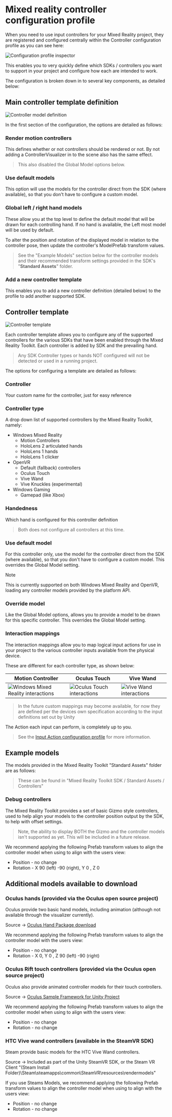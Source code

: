 # Mixed reality controller configuration profile

When you need to use input controllers for your Mixed Reality project, they are registered and configured centrally within the Controller configuration profile as you can see here:

![Configuration profile inspector](../../../../Documentation/Images/ControllerConfigurationProfile/01-MixedRealityControllerConfigurationProfileInspector.png)

This enables you to very quickly define which SDKs / controllers you want to support in your project and configure how each are intended to work.

The configuration is broken down in to several key components, as detailed below:

## Main controller template definition

![Controller model definition](../../../../Documentation/Images/ControllerConfigurationProfile/02-ControllerTemplateDefinition.png)

In the first section of the configuration, the options are detailed as follows:

### Render motion controllers

This defines whether or not controllers should be rendered or not.  By not adding a ControllerVisualizer in to the scene also has the same effect.
> This also disabled the Global Model options below.

### Use default models

This option will use the models for the controller direct from the SDK (where available), so that you don't have to configure a custom model.

### Global left / right hand models

These allow you at the top level to define the default model that will be drawn for each controlling hand.  If no hand is available, the Left most model will be used by default.

To alter the position and rotation of the displayed model in relation to the controller pose, then update the controller's ModelPrefab transform values.

> See the "Example Models" section below for the controller models and their recommended transform settings provided in the SDK's "**Standard Assets**" folder.

### Add a new controller template

This enables you to add a new controller definition (detailed below) to the profile to add another supported SDK.

## Controller template

![Controller template](../../../../Documentation/Images/ControllerConfigurationProfile/03-ControllerTemplate.png)

Each controller template allows you to configure any of the supported controllers for the various SDKs that have been enabled through the Mixed Reality Toolkit.
Each controller is added by SDK and the prevailing hand.

> Any SDK Controller types or hands NOT configured will not be detected or used in a running project.

The options for configuring a template are detailed as follows:

### Controller

Your custom name for the controller, just for easy reference

### Controller type

A drop down list of supported controllers by the Mixed Reality Toolkit, namely:

* Windows Mixed Reality
  * Motion Controllers
  * HoloLens 2 articulated hands
  * HoloLens 1 hands
  * HoloLens 1 clicker
* OpenVR
  * Default (fallback) controllers
  * Oculus Touch
  * Vive Wand
  * Vive Knuckles (experimental)
* Windows Gaming
  * Gamepad (like Xbox)

### Handedness

Which hand is configured for this controller definition
> Both does not configure all controllers at this time.

### Use default model

For this controller only, use the model for the controller direct from the SDK (where available), so that you don't have to configure a custom model. This overrides the Global Model setting.

> [!NOTE]
> This is currently supported on both Windows Mixed Reality and OpenVR, loading any controller models provided by the platform API.

### Override model

Like the Global Model options, allows you to provide a model to be drawn for this specific controller. This overrides the Global Model setting.

### Interaction mappings

The interaction mappings allow you to map logical input actions for use in your project to the various controller inputs available from the physical device.  

These are different for each controller type, as shown below:

| Motion Controller | Oculus Touch | Vive Wand |
|---|---|---|
|![Windows Mixed Reality interactions](../../../../Documentation/Images/ControllerConfigurationProfile/04-WMRInteractions.png)|![Oculus Touch interactions](../../../../Documentation/Images/ControllerConfigurationProfile/05-OculusTouchInteractions.png)|![Vive Wand interactions](../../../../Documentation/Images/ControllerConfigurationProfile/06-ViveWandInteractions.png)|

> In the future custom mappings may become available, for now they are defined per the devices own specification according to the input definitions set out by Unity

The Action each input can perform, is completely up to you.

> See the [Input Action configuration profile](../../../../Documentation/Input/InputActions.md) for more information.

## Example models

The models provided in the Mixed Reality Toolkit "Standard Assets" folder are as follows:

> These can be found in "Mixed Reality Toolkit SDK / Standard Assets / Controllers"

### Debug controllers

The Mixed Reality Toolkit provides a set of basic Gizmo style controllers, used to help align your models to the controller position output by the SDK, to help with offset settings.
> Note, the ability to display BOTH the Gizmo and the controller models isn't supported as yet. This will be included in a future release.

We recommend applying the following Prefab transform values to align the controller model when using to align with the users view:

* Position - no change
* Rotation - X 90 (left) -90 (right), Y 0 , Z 0

## Additional models available to download

### Oculus hands (provided via the Oculus open source project)

Oculus provide two basic hand models, including animation (although not available through the visualizer currently).

Source -> [Oculus Hand Package download](https://developer.oculus.com/downloads/package/oculus-hand-models/)

We recommend applying the following Prefab transform values to align the controller model with the users view:

* Position - no change
* Rotation - X 0, Y 0 , Z 90 (left) -90 (right)

### Oculus Rift touch controllers (provided via the Oculus open source project)

Oculus also provide animated controller models for their touch controllers.

Source -> [Oculus Sample Framework for Unity Project](https://developer.oculus.com/downloads/package/oculus-sample-framework-for-unity-5-project/)

We recommend applying the following Prefab transform values to align the controller model when using to align with the users view:

* Position - no change
* Rotation - no change

### HTC Vive wand controllers (available in the SteamVR SDK)

Steam provide basic models for the HTC Vive Wand controllers.

Source -> Included as part of the Unity SteamVR SDK, or the Steam VR Client
"(Steam Install Folder)\Steam\steamapps\common\SteamVR\resources\rendermodels"

If you use Steams Models, we recommend applying the following Prefab transform values to align the controller model when using to align with the users view:

* Position - no change
* Rotation - no change
